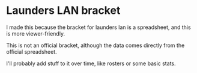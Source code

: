 # Launders LAN bracket

I made this because the bracket for launders lan is a spreadsheet, and this is more viewer-friendly.

This is not an official bracket, although the data comes directly from the official spreadsheet.

I'll probably add stuff to it over time, like rosters or some basic stats.
